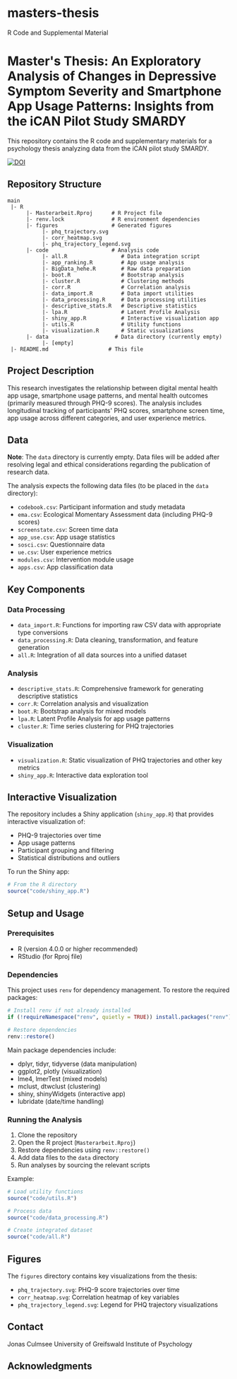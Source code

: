 # masters-thesis
R Code and Supplemental Material
# Master's Thesis: An Exploratory Analysis of Changes in Depressive Symptom Severity and Smartphone App Usage Patterns: Insights from the iCAN Pilot Study SMARDY

This repository contains the R code and supplementary materials for a psychology thesis analyzing data from the iCAN pilot study SMARDY.

[![DOI](https://zenodo.org/badge/953910362.svg)](https://doi.org/10.5281/zenodo.15077127)

## Repository Structure

```
main
 |- R
      |- Masterarbeit.Rproj      # R Project file
      |- renv.lock               # R environment dependencies
      |- figures                 # Generated figures
           |- phq_trajectory.svg
           |- corr_heatmap.svg
           |- phq_trajectory_legend.svg
      |- code                    # Analysis code
           |- all.R                 # Data integration script
           |- app_ranking.R         # App usage analysis
           |- BigData_hehe.R        # Raw data preparation
           |- boot.R                # Bootstrap analysis
           |- cluster.R             # Clustering methods
           |- corr.R                # Correlation analysis
           |- data_import.R         # Data import utilities
           |- data_processing.R     # Data processing utilities
           |- descriptive_stats.R   # Descriptive statistics
           |- lpa.R                 # Latent Profile Analysis
           |- shiny_app.R           # Interactive visualization app
           |- utils.R               # Utility functions
           |- visualization.R       # Static visualizations
      |- data                     # Data directory (currently empty)
           |- [empty]
 |- README.md                   # This file
```

## Project Description

This research investigates the relationship between digital mental health app usage, smartphone usage patterns, and mental health outcomes (primarily measured through PHQ-9 scores). The analysis includes longitudinal tracking of participants' PHQ scores, smartphone screen time, app usage across different categories, and user experience metrics.

## Data

**Note**: The `data` directory is currently empty. Data files will be added after resolving legal and ethical considerations regarding the publication of research data.

The analysis expects the following data files (to be placed in the `data` directory):
- `codebook.csv`: Participant information and study metadata
- `ema.csv`: Ecological Momentary Assessment data (including PHQ-9 scores)
- `screenstate.csv`: Screen time data
- `app_use.csv`: App usage statistics
- `sosci.csv`: Questionnaire data
- `ue.csv`: User experience metrics
- `modules.csv`: Intervention module usage
- `apps.csv`: App classification data

## Key Components

### Data Processing

- `data_import.R`: Functions for importing raw CSV data with appropriate type conversions
- `data_processing.R`: Data cleaning, transformation, and feature generation
- `all.R`: Integration of all data sources into a unified dataset

### Analysis

- `descriptive_stats.R`: Comprehensive framework for generating descriptive statistics
- `corr.R`: Correlation analysis and visualization
- `boot.R`: Bootstrap analysis for mixed models
- `lpa.R`: Latent Profile Analysis for app usage patterns
- `cluster.R`: Time series clustering for PHQ trajectories

### Visualization

- `visualization.R`: Static visualization of PHQ trajectories and other key metrics
- `shiny_app.R`: Interactive data exploration tool

## Interactive Visualization

The repository includes a Shiny application (`shiny_app.R`) that provides interactive visualization of:
- PHQ-9 trajectories over time
- App usage patterns
- Participant grouping and filtering
- Statistical distributions and outliers

To run the Shiny app:

```r
# From the R directory
source("code/shiny_app.R")
```

## Setup and Usage

### Prerequisites

- R (version 4.0.0 or higher recommended)
- RStudio (for Rproj file)

### Dependencies

This project uses `renv` for dependency management. To restore the required packages:

```r
# Install renv if not already installed
if (!requireNamespace("renv", quietly = TRUE)) install.packages("renv")

# Restore dependencies
renv::restore()
```

Main package dependencies include:
- dplyr, tidyr, tidyverse (data manipulation)
- ggplot2, plotly (visualization)
- lme4, lmerTest (mixed models)
- mclust, dtwclust (clustering)
- shiny, shinyWidgets (interactive app)
- lubridate (date/time handling)

### Running the Analysis

1. Clone the repository
2. Open the R project (`Masterarbeit.Rproj`)
3. Restore dependencies using `renv::restore()`
4. Add data files to the `data` directory
5. Run analyses by sourcing the relevant scripts

Example:

```r
# Load utility functions
source("code/utils.R")

# Process data
source("code/data_processing.R")

# Create integrated dataset
source("code/all.R")
```

## Figures

The `figures` directory contains key visualizations from the thesis:
- `phq_trajectory.svg`: PHQ-9 score trajectories over time
- `corr_heatmap.svg`: Correlation heatmap of key variables
- `phq_trajectory_legend.svg`: Legend for PHQ trajectory visualizations

## Contact

Jonas Culmsee
University of Greifswald
Institute of Psychology

## Acknowledgments
